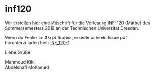 # inf120
Wir erstellen hier eine Mitschrift für die Vorlesung INF-120 (Mathe) des Sommersemesters 2019 an der Technischen Universität Dresden.

Wenn du Fehler im Skript findest, erstelle bitte ein Issue
pdf herunterzuladen hier:
[INF_120-1](https://github.com/CU1KNIGHT/inf120/raw/master/main.pdf)  


Liebe Grüße 
  
Mahmoud Kiki  
Abdelshafi Mohamed
